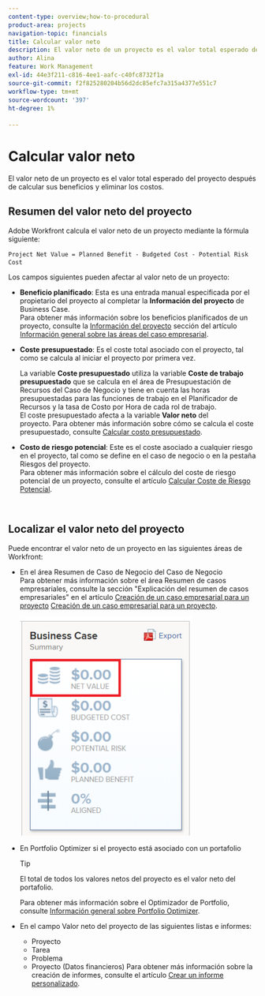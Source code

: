 ```yaml
---
content-type: overview;how-to-procedural
product-area: projects
navigation-topic: financials
title: Calcular valor neto
description: El valor neto de un proyecto es el valor total esperado del proyecto después de calcular sus beneficios y eliminar los costos.
author: Alina
feature: Work Management
exl-id: 44e3f211-c816-4ee1-aafc-c40fc8732f1a
source-git-commit: f2f825280204b56d2dc85efc7a315a4377e551c7
workflow-type: tm+mt
source-wordcount: '397'
ht-degree: 1%

---
```


# Calcular valor neto

El valor neto de un proyecto es el valor total esperado del proyecto después de calcular sus beneficios y eliminar los costos. 

## Resumen del valor neto del proyecto

Adobe Workfront calcula el valor neto de un proyecto mediante la fórmula siguiente: 

```
Project Net Value = Planned Benefit - Budgeted Cost - Potential Risk Cost
```

Los campos siguientes pueden afectar al valor neto de un proyecto:

* **Beneficio planificado**: Esta es una entrada manual especificada por el propietario del proyecto al completar la **Información del proyecto** de Business Case.\
   Para obtener más información sobre los beneficios planificados de un proyecto, consulte la [Información del proyecto](../../../manage-work/projects/define-a-business-case/areas-of-business-case.md#project-info) sección del artículo [Información general sobre las áreas del caso empresarial](../../../manage-work/projects/define-a-business-case/areas-of-business-case.md).

* **Coste presupuestado**: Es el coste total asociado con el proyecto, tal como se calcula al iniciar el proyecto por primera vez.

   La variable **Coste presupuestado** utiliza la variable **Coste de trabajo presupuestado** que se calcula en el área de Presupuestación de Recursos del Caso de Negocio y tiene en cuenta las horas presupuestadas para las funciones de trabajo en el Planificador de Recursos y la tasa de Costo por Hora de cada rol de trabajo.\
   El coste presupuestado afecta a la variable **Valor neto** del proyecto. Para obtener más información sobre cómo se calcula el coste presupuestado, consulte [Calcular costo presupuestado](../../../manage-work/projects/project-finances/budgeted-cost.md).

* **Costo de riesgo potencial**: Este es el coste asociado a cualquier riesgo en el proyecto, tal como se define en el caso de negocio o en la pestaña Riesgos del proyecto.\
   Para obtener más información sobre el cálculo del coste de riesgo potencial de un proyecto, consulte el artículo [Calcular Coste de Riesgo Potencial](../../../manage-work/projects/project-finances/potential-risk-cost.md).

    

## Localizar el valor neto del proyecto

Puede encontrar el valor neto de un proyecto en las siguientes áreas de Workfront:

* En el área Resumen de Caso de Negocio del Caso de Negocio \
   Para obtener más información sobre el área Resumen de casos empresariales, consulte la sección &quot;Explicación del resumen de casos empresariales&quot; en el artículo [Creación de un caso empresarial para un proyecto](../../../manage-work/projects/define-a-business-case/create-business-case.md) [Creación de un caso empresarial para un proyecto](../../../manage-work/projects/define-a-business-case/create-business-case.md).

   ![](assets/net-value-on-business-case-summary-highlighted-350x444.png)

* En Portfolio Optimizer si el proyecto está asociado con un portafolio

   >[!TIP]
   >
   >El total de todos los valores netos del proyecto es el valor neto del portafolio.

   Para obtener más información sobre el Optimizador de Portfolio, consulte [Información general sobre Portfolio Optimizer](../../../manage-work/portfolios/portfolio-optimizer/portfolio-optimizer-overview.md).

* En el campo Valor neto del proyecto de las siguientes listas e informes:

   * Proyecto
   * Tarea
   * Problema
   * Proyecto (Datos financieros)
   Para obtener más información sobre la creación de informes, consulte el artículo [Crear un informe personalizado](../../../reports-and-dashboards/reports/creating-and-managing-reports/create-custom-report.md).

